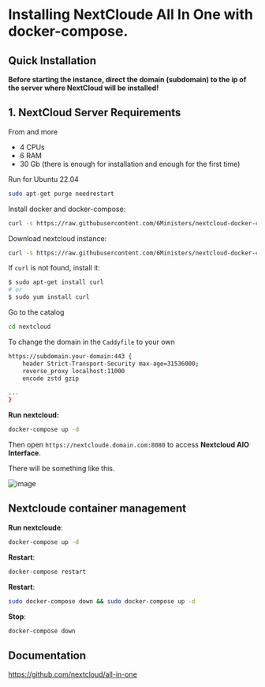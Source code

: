 # Installing NextCloude All In One with docker-compose.

## Quick Installation

**Before starting the instance, direct the domain (subdomain) to the ip of the server where NextCloud will be installed!**

## 1. NextCloud Server Requirements
From and more
- 4 CPUs
- 6 RAM 
- 30 Gb (there is enough for installation and enough for the first time)


Run for Ubuntu 22.04

``` bash
sudo apt-get purge needrestart
```

Install docker and docker-compose:

``` bash
curl -s https://raw.githubusercontent.com/6Ministers/nextcloud-docker-compose-all-in-one/master/setup.sh | sudo bash -s
```

Download nextcloud instance:


``` bash
curl -s https://raw.githubusercontent.com/6Ministers/nextcloud-docker-compose-all-in-one/master/download.sh | sudo bash -s nextcloud
```

If `curl` is not found, install it:

``` bash
$ sudo apt-get install curl
# or
$ sudo yum install curl
```

Go to the catalog

``` bash
cd nextcloud
```

To change the domain in the `Caddyfile` to your own

``` bash
https://subdomain.your-domain:443 {
    header Strict-Transport-Security max-age=31536000;
    reverse_proxy localhost:11000
	encode zstd gzip

...	
}
```

**Run nextcloud:**

``` bash
docker-compose up -d
```

Then open `https://nextcloude.domain.com:8080` to access **Nextcloud AIO Interface**.

There will be something like this.

![image](https://github.com/6Ministers/nextcloud-docker-compose-all-in-one/assets/11208423/2b41c1e2-2ae8-4b81-bdfa-816c131085d7)

## Nextcloude container management

**Run nextcloude**:

``` bash
docker-compose up -d
```

**Restart**:

``` bash
docker-compose restart
```

**Restart**:

``` bash
sudo docker-compose down && sudo docker-compose up -d
```

**Stop**:

``` bash
docker-compose down
```

## Documentation

https://github.com/nextcloud/all-in-one
